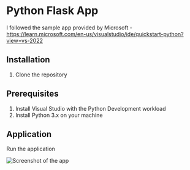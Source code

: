 # Python Flask App

I followed the sample app provided by Microsoft - https://learn.microsoft.com/en-us/visualstudio/ide/quickstart-python?view=vs-2022

## Installation

1. Clone the repository

## Prerequisites

1. Install Visual Studio with the Python Development workload
2. Install Python 3.x on your machine

## Application

Run the application

![Screenshot of the app](.venv\images\python-flask-app.png)